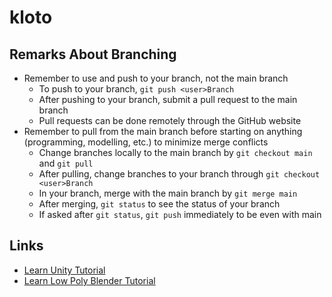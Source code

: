 # kloto

## Remarks About Branching
- Remember to use and push to your branch, not the main branch
	- To push to your branch, ```git push <user>Branch```
	- After pushing to your branch, submit a pull request to the main branch
	- Pull requests can be done remotely through the GitHub website
- Remember to pull from the main branch before starting on anything
(programming, modelling, etc.) to minimize merge conflicts
	- Change branches locally to the main branch by ```git checkout main``` and ```git pull```
	- After pulling, change branches to your branch through ```git checkout <user>Branch``` 
	- In your branch, merge with the main branch by ```git merge main```
	- After merging, ```git status``` to see the status of your branch
	- If asked after ```git status```, ```git push``` immediately to be even with main

## Links
- [Learn Unity Tutorial](https://youtu.be/pwZpJzpE2lQ)
- [Learn Low Poly Blender Tutorial](https://youtu.be/1jHUY3qoBu8)